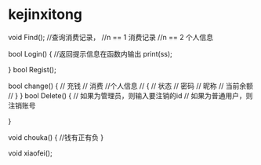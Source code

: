 # kejinxitong

void Find();
//查询消费记录，
//n == 1 消费记录
//n == 2 个人信息

bool Login()
{
//返回提示信息在函数内输出
	print(ss);
  
}
bool Regist();

bool change()
{
	// 充钱
	// 消费
	//个人信息
		// {
		// 	状态
		// 	密码
		// 	昵称
		// 	当前余额
		// }
}
bool Delete()
{
// 如果为管理员，则输入要注销的id
// 如果为普通用户，则注销账号

}

void chouka()
{
	//钱有正有负
}

void xiaofei();

